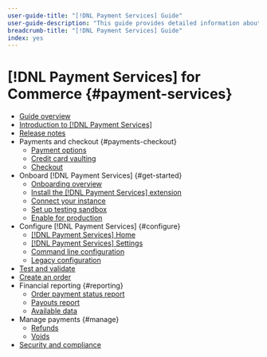 ```yaml
---
user-guide-title: "[!DNL Payment Services] Guide"
user-guide-description: "This guide provides detailed information about installing and configuring [!DNL Payment Services] for your [!DNL Adobe Commerce] or [!DNL Magento Open Source] store."
breadcrumb-title: "[!DNL Payment Services] Guide"
index: yes
---
```


# [!DNL Payment Services] for Commerce {#payment-services}

- [Guide overview](guide-overview.md)
- [Introduction to [!DNL Payment Services]](overview.md)
- [Release notes](release-notes.md)
- Payments and checkout {#payments-checkout}
  - [Payment options](payments-options.md)
  - [Credit card vaulting](vaulting.md)
  - [Checkout](checkout.md)
- Onboard [!DNL Payment Services] {#get-started}
  - [Onboarding overview](onboard.md)
  - [Install the [!DNL Payment Services] extension](install.md)
  - [Connect your instance](connect.md)
  - [Set up testing sandbox](sandbox.md)
  - [Enable for production](production.md)
- Configure [!DNL Payment Services] {#configure}
  - [[!DNL Payment Services] Home](payments-home.md)
  - [[!DNL Payment Services] Settings](settings.md)
  - [Command line configuration](configure-cli.md)
  - [Legacy configuration](configure-admin.md)
- [Test and validate](test-validate.md)
- [Create an order](create-order.md)
- Financial reporting {#reporting}
  - [Order payment status report](order-payment-status.md)
  - [Payouts report](payouts.md)
  - [Available data](data.md)
- Manage payments {#manage}
  - [Refunds](refunds.md)
  - [Voids](voids.md)
- [Security and compliance](security.md)

